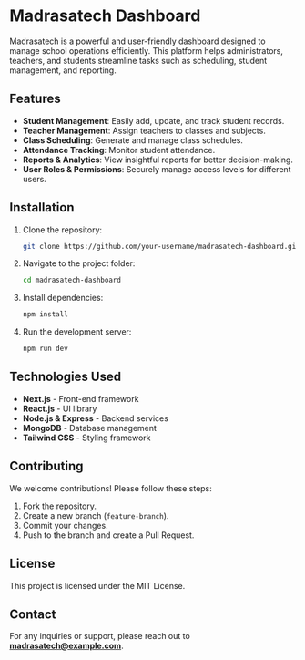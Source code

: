# Madrasatech Dashboard

Madrasatech is a powerful and user-friendly dashboard designed to manage school operations efficiently. This platform helps administrators, teachers, and students streamline tasks such as scheduling, student management, and reporting.

## Features

- **Student Management**: Easily add, update, and track student records.
- **Teacher Management**: Assign teachers to classes and subjects.
- **Class Scheduling**: Generate and manage class schedules.
- **Attendance Tracking**: Monitor student attendance.
- **Reports & Analytics**: View insightful reports for better decision-making.
- **User Roles & Permissions**: Securely manage access levels for different users.

## Installation

1. Clone the repository:
   ```sh
   git clone https://github.com/your-username/madrasatech-dashboard.git
   ```
2. Navigate to the project folder:
   ```sh
   cd madrasatech-dashboard
   ```
3. Install dependencies:
   ```sh
   npm install
   ```
4. Run the development server:
   ```sh
   npm run dev
   ```

## Technologies Used

- **Next.js** - Front-end framework
- **React.js** - UI library
- **Node.js & Express** - Backend services
- **MongoDB** - Database management
- **Tailwind CSS** - Styling framework

## Contributing

We welcome contributions! Please follow these steps:

1. Fork the repository.
2. Create a new branch (`feature-branch`).
3. Commit your changes.
4. Push to the branch and create a Pull Request.

## License

This project is licensed under the MIT License.

## Contact

For any inquiries or support, please reach out to **madrasatech@example.com**.
